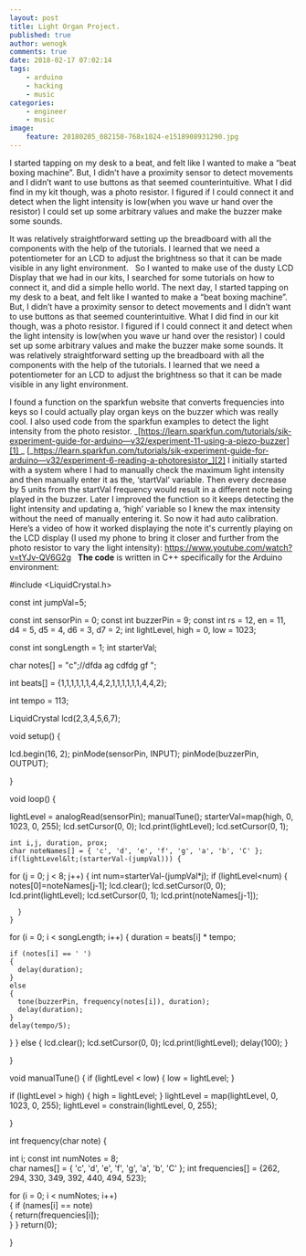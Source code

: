 ```yaml
---
layout: post
title: Light Organ Project.
published: true
author: wenogk
comments: true
date: 2018-02-17 07:02:14
tags:
    - arduino
    - hacking
    - music
categories:
    - engineer
    - music
image:
    feature: 20180205_082150-768x1024-e1518908931290.jpg
---
```

 I started tapping on my desk to a beat, and felt like I wanted to make a “beat boxing machine”. But, I didn’t have a proximity sensor to detect movements and I didn’t want to use buttons as that seemed counterintuitive. What I did find in my kit though, was a photo resistor. I figured if I could connect it and detect when the light intensity is low(when you wave ur hand over the resistor) I could set up some arbitrary values and make the buzzer make some sounds. 



 It was relatively straightforward setting up the breadboard with all the components with the help of the tutorials. I learned that we need a potentiometer for an LCD to adjust the brightness so that it can be made visible in any light environment. &nbsp; So I wanted to make use of the dusty LCD Display that we had in our kits, I searched for some tutorials on how to connect it, and did a simple hello world. The next day, I started tapping on my desk to a beat, and felt like I wanted to make a “beat boxing machine”. But, I didn’t have a proximity sensor to detect movements and I didn’t want to use buttons as that seemed counterintuitive. What I did find in our kit though, was a photo resistor. I figured if I could connect it and detect when the light intensity is low(when you wave ur hand over the resistor) I could set up some arbitrary values and make the buzzer make some sounds. It was relatively straightforward setting up the breadboard with all the components with the help of the tutorials. I learned that we need a potentiometer for an LCD to adjust the brightness so that it can be made visible in any light environment. 

 I found a function on the sparkfun website that converts frequencies into keys so I could actually play organ keys on the buzzer which was really cool. I also used code from the sparkfun examples to detect the light intensity from the photo resistor. _[https://learn.sparkfun.com/tutorials/sik-experiment-guide-for-arduino—v32/experiment-11-using-a-piezo-buzzer][1] _ [_https://learn.sparkfun.com/tutorials/sik-experiment-guide-for-arduino—v32/experiment-6-reading-a-photoresistor_][2] I initially started with a system where I had to manually check the maximum light intensity and then manually enter it as the, ‘startVal’ variable. Then every decrease by 5 units from the startVal frequency would result in a different note being played in the buzzer. Later I improved the function so it keeps detecting the light intensity and updating a, ‘high’ variable so I knew the max intensity without the need of manually entering it. So now it had auto calibration. Here’s a video of how it worked displaying the note it's currently playing on the LCD display (I used my phone to bring it closer and further from the photo resistor to vary the light intensity): https://www.youtube.com/watch?v=tYJv-QV6G2g &nbsp; **The code** is written in C++ specifically for the Arduino environment: 

#include &lt;LiquidCrystal.h&gt;

const int jumpVal=5;


const int sensorPin = 0;
const int buzzerPin = 9;
const int rs = 12, en = 11, d4 = 5, d5 = 4, d6 = 3, d7 = 2;
int lightLevel, high = 0, low = 1023;

const int songLength = 1;
int starterVal;

char notes[] = "c";//dfda ag cdfdg gf "; 

int beats[] = {1,1,1,1,1,1,4,4,2,1,1,1,1,1,1,4,4,2};

int tempo = 113;

LiquidCrystal lcd(2,3,4,5,6,7);

void setup() {
 
  lcd.begin(16, 2);
  pinMode(sensorPin, INPUT);
  pinMode(buzzerPin, OUTPUT);
  
 
}

void loop() {

   lightLevel = analogRead(sensorPin);
   manualTune();
   starterVal=map(high, 0, 1023, 0, 255);
   lcd.setCursor(0, 0);
   lcd.print(lightLevel);
   lcd.setCursor(0, 1);
    
    int i,j, duration, prox;
    char noteNames[] = { 'c', 'd', 'e', 'f', 'g', 'a', 'b', 'C' };
    if(lightLevel&lt;(starterVal-(jumpVal))) {
  for (j = 0; j &lt; 8; j++)
  {
    int num=starterVal-(jumpVal*j);
    if (lightLevel&lt;num) {
      notes[0]=noteNames[j-1];
      lcd.clear();
      lcd.setCursor(0, 0);
   lcd.print(lightLevel);
   lcd.setCursor(0, 1);
      lcd.print(noteNames[j-1]);
      
      } 
    }
  for (i = 0; i &lt; songLength; i++) 
  {
    duration = beats[i] * tempo;  

    if (notes[i] == ' ')          
    {
      delay(duration);            
    }
    else                          
    {
      tone(buzzerPin, frequency(notes[i]), duration);
      delay(duration);            
    }
    delay(tempo/5);              
  }
} else {
        lcd.clear();
      lcd.setCursor(0, 0);
   lcd.print(lightLevel);
   delay(100);
        }
 
}

void manualTune()
{
 if (lightLevel &lt; low)
  {
    low = lightLevel;
  }

 
  if (lightLevel &gt; high)
  {
    high = lightLevel;
  }
  lightLevel = map(lightLevel, 0, 1023, 0, 255);
  lightLevel = constrain(lightLevel, 0, 255);

} 

int frequency(char note) 
{
 
  int i;
  const int numNotes = 8;  
  char names[] = { 'c', 'd', 'e', 'f', 'g', 'a', 'b', 'C' };
  int frequencies[] = {262, 294, 330, 349, 392, 440, 494, 523};



  for (i = 0; i &lt; numNotes; i++)  
  {
    if (names[i] == note)        
    {
      return(frequencies[i]);    
    }
  }
  return(0);  
              
}

 [1]: https://learn.sparkfun.com/tutorials/sik-experiment-guide-for-arduino---v32/experiment-11-using-a-piezo-buzzer
 [2]: https://learn.sparkfun.com/tutorials/sik-experiment-guide-for-arduino---v32/experiment-6-reading-a-photoresistor